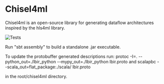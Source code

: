 # Chisel4ml
Chisel4ml is an open-source library for generating dataflow architectures inspired by the hls4ml library.

![Tests](https://github.com/jurevreca12/chisel4ml/actions/workflows/tests.yml/badge.svg)

Run "sbt assembly" to build a standalone .jar executable.

To update the protobuffer generated descriptions run:
    protoc -I=. --python_out=./lbir_python --mypy_out=./lbir_python lbir.proto and
    scalapbc --scala_out=flat_package:./scala/ lbir.proto

in the root/chisel4ml directory.
